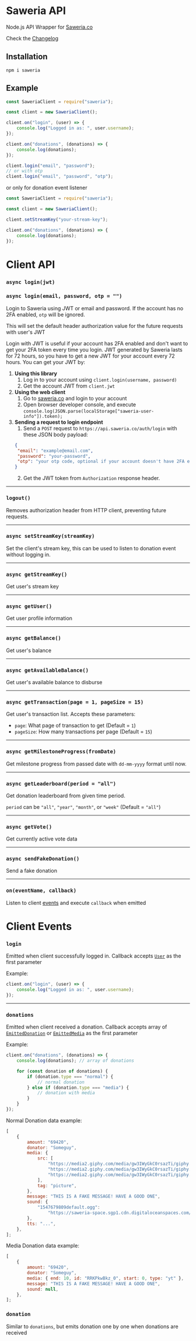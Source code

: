 # Saweria API

Node.js API Wrapper for [Saweria.co](https://saweria.co/)

Check the [Changelog](https://github.com/SuspiciousLookingOwl/saweria-api/blob/master/CHANGELOG.md)

## Installation

```
npm i saweria
```

## Example

```js
const SaweriaClient = require("saweria");

const client = new SaweriaClient();

client.on("login", (user) => {
	console.log("Logged in as: ", user.username);
});

client.on("donations", (donations) => {
	console.log(donations);
});

client.login("email", "password");
// or with otp
client.login("email", "password", "otp");
```

or only for donation event listener

```js
const SaweriaClient = require("saweria");

const client = new SaweriaClient();

client.setStreamKey("your-stream-key");

client.on("donations", (donations) => {
	console.log(donations);
});
```

# Client API

### `async login(jwt)`

### `async login(email, password, otp = "")`

Login to Saweria using JWT or email and password. If the account has no 2FA enabled, `otp` will be ignored.

This will set the default header authorization value for the future requests with user's JWT

Login with JWT is useful if your account has 2FA enabled and don't want to get your 2FA token every time you login. JWT generated by Saweria lasts for 72 hours, so you have to get a new JWT for your account every 72 hours. You can get your JWT by:

1. **Using this library**
   1. Log in to your account using `client.login(username, password)`
   2. Get the account JWT from `client.jwt`
2. **Using the web client**
   1. Go to [saweria.co](https://saweria.co/) and login to your account
   2. Open browser developer console, and execute `console.log(JSON.parse(localStorage["saweria-user-info"]).token);`
3. **Sending a request to login endpoint**
   1. Send a `POST` request to `https://api.saweria.co/auth/login` with these JSON body payload:
   ```json
   {
   	"email": "example@email.com",
   	"password": "your-password",
   	"otp": "your otp code, optional if your account doesn't have 2FA enabled"
   }
   ```
   2. Get the JWT token from `Authorization` response header.

---

### `logout()`

Removes authorization header from HTTP client, preventing future requests.

---

### `async setStreamKey(streamKey)`

Set the client's stream key, this can be used to listen to donation event without logging in.

---

### `async getStreamKey()`

Get user's stream key

---

### `async getUser()`

Get user profile information

---

### `async getBalance()`

Get user's balance

---

### `async getAvailableBalance()`

Get user's available balance to disburse

---

### `async getTransaction(page = 1, pageSize = 15)`

Get user's transaction list. Accepts these parameters:

- `page`: What page of transaction to get (Default = `1`)
- `pageSize`: How many transactions per page (Default = `15`)

---

### `async getMilestoneProgress(fromDate)`

Get milestone progress from passed date with `dd-mm-yyyy` format until now.

---

### `async getLeaderboard(period = "all")`

Get donation leaderboard from given time period.

`period` can be `"all"`, `"year"`, `"month"`, or `"week"` (Default = `"all"`)

---

### `async getVote()`

Get currently active vote data

---

### `async sendFakeDonation()`

Send a fake donation

---

### `on(eventName, callback)`

Listen to client [events](#Client-Events) and execute `callback` when emitted

# Client Events

### `login`

Emitted when client successfully logged in. Callback accepts [`User`](src/types.ts) as the first parameter

Example:

```js
client.on("login", (user) => {
	console.log("Logged in as: ", user.username);
});
```

---

### `donations`

Emitted when client received a donation. Callback accepts array of [`EmittedDonation`](src/types.ts) or [`EmittedMedia`](src/types.ts) as the first parameter

Example:

```js
client.on("donations", (donations) => {
	console.log(donations); // array of donations

	for (const donation of donations) {
		if (donation.type === "normal") {
			// normal donation
		} else if (donation.type === "media") {
			// donation with media
		}
	}
});
```

Normal Donation data example:

```js
[
	{
		amount: "69420",
		donator: "Someguy",
		media: {
			src: [
				"https://media2.giphy.com/media/gw3IWyGkC0rsazTi/giphy.webp",
				"https://media2.giphy.com/media/gw3IWyGkC0rsazTi/giphy.mp4",
				"https://media2.giphy.com/media/gw3IWyGkC0rsazTi/giphy.gif",
			],
			tag: "picture",
		},
		message: "THIS IS A FAKE MESSAGE! HAVE A GOOD ONE",
		sound: {
			"1547679809default.ogg":
				"https://saweria-space.sgp1.cdn.digitaloceanspaces.com/prd/sound/836d7a85-dd70-4028-85fb-00fd785f0928-c527b4f6bd6282e21e78c85343d496fa.ogg",
		},
		tts: "...",
	},
];
```

Media Donation data example:

```js
[
	{
		amount: "69420",
		donator: "Someguy",
		media: { end: 10, id: "RRKPkwBkz_0", start: 0, type: "yt" },
		message: "THIS IS A FAKE MESSAGE! HAVE A GOOD ONE",
		sound: null,
	},
];
```

### `donation`

Similar to `donations`, but emits donation one by one when donations are received
